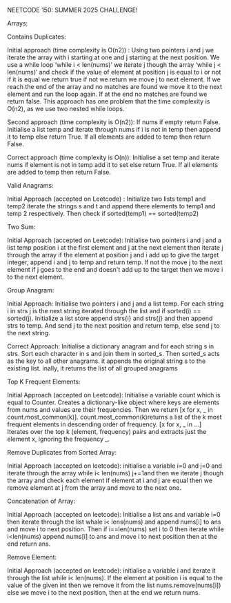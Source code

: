 NEETCODE 150: SUMMER 2025 CHALLENGE!


Arrays:

Contains Duplicates:

  Initial approach (time complexity is O(n2)) : Using  two pointers i and j we iterate the array with i starting at one and j starting at      the next position. We use a while loop ‘while i < len(nums)’  we iterate j though the array ‘while j < len(nums)’ and check if the value     of element at position j is equal to i or not if it is equal we return true if not we return we move j to next element. If we reach the      end of the array and no matches are found we move it to the next element and run the loop again. If at the end no matches are found we       return   false. This approach has one problem that the time complexity is O(n2), as we use two nested while loops.

  Second approach (time complexity is O(n2)): If nums if empty return False. Initialise a list temp and iterate through nums if i is not in    temp then append it to temp else return True. If all elements are added to temp then return False.

  Correct approach (time complexity is O(n)): Initialise a set temp and iterate nums if element is not in temp add it to set else return       True. If all elements are added to temp then return False.

Valid Anagrams:

  Initial Approach (accepted on Leetcode) : Initialize two lists temp1 and temp2 iterate the strings s and t and append there elements to      temp1 and temp 2 respectively. Then check if sorted(temp1) == sorted(temp2)

Two Sum: 

  Initial Approach (accepted on Leetcode): Initialise two pointers i and j and a list temp position i at the first element and j at the next element then iterate j through the array if the element at position j and i add up to give the target integer, append i and j to temp and return temp. If not the move j to the next element if j goes to the end and doesn't add up to the target then we move i to the next element.

Group Anagram:


  Initial Approach: Initialise two pointers i and j and a list temp. For each string i in strs j is the next string iterated through the list and if sorted(i) == sorted(j). Initialize a list store append strs{i} and strs{j} and then append strs to temp. And send j to the next position and return temp, else send j to the next string. 


  Correct Approach: Initialise a dictionary anagram and for each string s in strs. Sort each character in s and join them in sorted_s. Then sorted_s acts as the key to all other anagrams. it appends the original string s to the existing list. inally, it returns the list of all grouped anagrams


Top K Frequent Elements:


  Initial Approach (accepted on Leetcode): Initialise a variable count which is equal to Counter. Creates a dictionary-like object where keys are elements from nums and values are their frequencies. Then we return [x for x, _ in count.most_common(k)]. count.most_common(k)returns a list of the k most frequent elements in descending order of frequency. [x for x, _ in ...] Iterates over the top k (element, frequency) pairs and extracts just the element x, ignoring the frequency _.

Remove Duplicates from Sorted Array:


  Initial Approach (accepted on leetcode): initialise a variable i=0 and j=0 and iterate through the array while i< len(nums) j+=1and then we iterate j though the array and check each element if element at i and j are equal then we remove element at j from the array and move to the next one.

Concatenation of Array:


  Initial Approach (accepted on leetcode): Initialise a list ans and variable i=0 then iterate through the list whale i< lens(nums) and append nums[i] to ans and move i to next position. Then if i==len(nums) set i to 0 then iterate while i<len(nums) append nums[i] to ans and move i to next position then at the end return ans.

Remove Element:


  Initial Approach (accepted on leetcode): initialise a variable i and iterate it through the list while i< len(nums). If the element at position i is equal to the value of the given int then we remove it from the list nums.remove(nums[i]) else we move i to the next position, then at the end we return nums.








